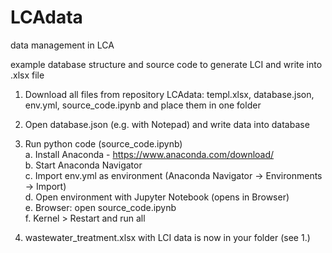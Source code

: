 # LCAdata
data management in LCA

example database structure and source code to generate LCI and write into .xlsx file

1. Download all files from repository LCAdata: templ.xlsx, database.json, env.yml, source_code.ipynb and place them in one folder
2. Open database.json (e.g. with Notepad) and write data into database

3. Run python code (source_code.ipynb)  
  a. Install Anaconda - https://www.anaconda.com/download/  
  b. Start Anaconda Navigator  
  c. Import env.yml as environment (Anaconda Navigator -> Environments -> Import)  
  d. Open environment with Jupyter Notebook (opens in Browser)  
  e. Browser: open source_code.ipynb  
  f. Kernel > Restart and run all  
 
 4. wastewater_treatment.xlsx with LCI data is now in your folder (see 1.)
  
